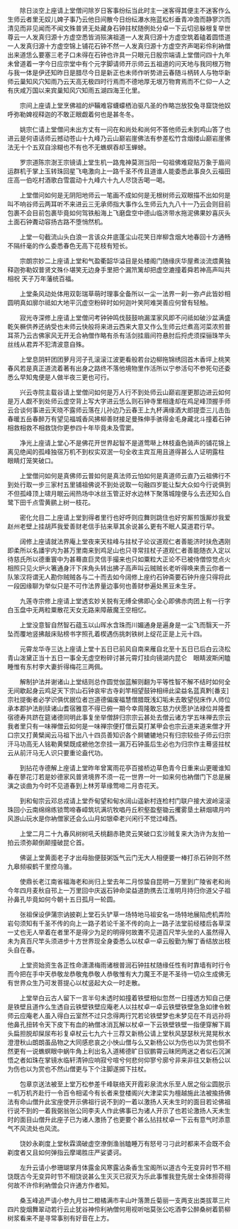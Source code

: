 <!-- { "loadSidebar": true } -->
　　除日淡空上座请上堂僧问除岁日客事纷纭当此时主一迷客得其便主不迷客作么生师云者里无奴儿婢子事乃云他日间散今日纷纭瀑水拖蓝松杉垂青冲澹而静寥泬而清见而非见闻而不闻文殊普贤无处藏身石钟拄杖随例处分卓一下云切忌躲根复举世尊云一人发真归源十方虚空悉皆消殒演祖道一人发真归源十方虚空筑着磕着圆悟道一人发真归源十方虚空锦上铺花石钟不然一人发真归源十方虚空齐声喝彩伶利衲僧出来道恁么要塞三老子口未得在石钟也许具一只眼元日殷宗端请上堂僧问四十九年未曾道着一字今日应宗堂中有个元字脚请师开示师云五祖道的问天地与我同根万物与我一体是伊还知昨日是腊尽今日是新正也未师作听势进云春随斗柄转人与物华新师云巢知风穴知雨乃云天高无极四时行焉而不德地厚无垠万物育焉而不仁仰一人之有庆咸万国以来宾巢知风穴知雨五湖四海王化里。

　　宗间上座请上堂烹佛祖的炉鞴难容蠛蠓栖泊驱凡圣的作略岂放狡兔寻窟饶他奴呼弥勒婢视释迦的不敢正眼觑着何也是甚冬冬。

　　姚宗仁请上堂僧问未出方丈有一问在和尚处和尚何不答他师云未到鸡山答了也进云是何语话师云撼动苍山十九峰乃云山巅岩崖佛法有参差松竹含烟缕山巅岩崖佛法无十个五双自涂糊也不有也不无蟭螟吞却玉蝉蜍。

　　罗宗道陈宗澍王宗镜请上堂生机一路鬼神莫测当阳一句祖佛难窥贴万象于眉间运群机于掌上玉转珠回星飞电激向上一路千圣不传且道谁人能委悉此事良久云福田庄高一伯吃村酒歌白雪震动十九峰六十九人尽饶舌喝一喝。

　　上堂僧问如何是无阴阳地师云一笔画不成如何是无根树师云双眼描不出如何是叫不响谷师云两耳听不来进云三无承师指大事作么生师云九九八十一乃云会则目前包裹不会目前包裹毕竟如何驾铁船海上飞磨盘空中德山临济带水拖泥佛果妙喜灰头土面石钟聻动容扬古路不堕悄然机。

　　上堂一句截流山头白浪一言该众井底蓬尘山花笑日岸柳含烟大地春回十方通畅不隔纤毫的作么委悉春色无高下花枝有短长。

　　宗朗宗妙二上座请上堂和气盈衢韶华溢目是处楼阁门随缘庆华屋煮淡流煨黄独释迦弥勒奴普贤文殊仆堪笑无边身手里把个漏笊篱却把虚空漉撞着舜若神高声叫共相祝
天子万年藩统百福。

　　上堂条风动处体用双彰瑞草萌时理事全备所以一尘一法界一刹一弥卢此皆妙相圆明真如廓尔祗如大地平沉虚空粉碎时如何迦叶笑阿难哭善应何曾有轻触。

　　寂光寺深修上座请上堂僧问考钟钟鸣伐鼓鼓响漏渫家风即不问祗如破沙盆满盛乾矢橛供养还纳受也未师云快般将来进云西来大意又作么生师云烂煮高河菜浓煎普耳茶乃云古佛家风无开无合衲僧作略有杀有活剑挂眉间符悬肘后捋虎须探骊珠竿头丝线从君弄不犯清波意自殊。

　　上堂息阴轩团团萝月河子孔滚滚江波更看般若台边柳拖锦绣回首木香坪上桃笑春风若是真正道流着著有出身之路终不落他境物里作活所以宁参活句不参死句还委悉么早知鬼便是人做半夜三更也可行。

　　兴云寺院主载谷请上堂僧问如何是万人行不到处师云山巅岩崖更那边进云如何是万人觑不到处师云虚空背上写大字进云恁么则石钟寺里相逢却在鸡足峰顶握手师云合谈何事进云天晓不露师云落在儿孙边乃云春王上九杯满缘酒大郎提壶三儿击缶春暖五岳春醉万有望见福城香风拂柳善财接足曼殊伸手骇得金毛身藏北斗撞着石钟相救相救不相救饶你更参四十年毕竟未及雪窦。

　　净光上座请上堂心不是佛花开世界起智不是道莺啭上林枝盍色骑声的铺花锦上离见绝闻的孤峰独宿万机不到权实双泯一句全收主宾互用且道得甚么人证明露柱　眼睛灯笼笑破口。

　　上堂僧问如何是真佛师云普如何是真法师云怕如何是真道师云直乃云祖佛行不到处行取一步三家村五里铺祖佛说不到处说取一句融四岁能让梨大众如今行说俱到不但孤峰顶上啸月眠云闹热场中冰丝玉管正好水边林下聚落城隍便与么去还知么白鹭下田千点雪黄鹂上树一枝花。

　　密化允目二上座请上堂到得者里行也好呼则应舞则跳住也好穷厮煎饿厮炒我爱赵州老壁上挂胡芦我爱善财老信手拈来草其余说甚么更有不眠人莫道君行早。

　　阔修上座请就法界庵上堂夜来天柱峰与拄杖子论议道观仁者善能济时扶危遇刚即柔所以名譒宇内为甚万里南来到鸡足山也只寻常拄杖子道观仁者善能随衣入定以待慈氏所以德重寰中为甚蓦直巨灵信手撮来也只如粟粒大正论不已被侍僧惊觉点火相照只见火炉火箸通身汗下床角头转出拂子高声叫云贼贼长老听得唤来责云你者一队笨汉将谓无人勘你贼贼各与二十而去如今阔修上座约石钟斋要石钟升座只得将此一段因缘聊为举似只是不可作法界量边事何也善财参遍处黑豆未生牙。

　　九莲寺宗修上座请上堂透玄妙关脱有无缚全佛即心全心即佛赤肉团上有一行字白玉盘中无两粒粟散花天女无路来障蔽魔王空相忆。

　　上堂没意智自然智石蕴玉以山晖水含珠而川媚通身是遍身是一尘飞而翳天一芥坠而覆地竖拂敲床贴榜书字照孔着楔遇伤挑刺铁树上绽花正是上元十四。

　　元霄龙华寺三达上座请上堂十五日已前风自南来雁自北至十五日已后白云浇松青山泼黛正当十五日一事全无虚空粉碎讨甚元霄灯挂向镜湖内昆仑　眼睛波斯闲瞌睡惟有东村李大妻折得梅花三两佩。

　　解制护法并谢诸山上堂结则总作圆觉伽蓝解则翻为平等性智不解不结时如何全无间歇起身云鸡足天下宗山石钟哀牢古寺刹竿相望鼓钟相缔此梁益名蓝真黔[番支]宗社提衡者必学识俱优据位者岂道德偏废福慧僧腊既浅幻垢未去敢望倪床作人师位承本郡护法削牍诸山耆宿雅意不得已俯一期今幸周隆敢忘慈力伏愿护法禄位并隆耆宿德寿共跻在筵诸德同明此事复坐举僧辞归宗宗云甚处去僧云诸方学五味禅去宗云我者里只有一味禅僧云如何是一味禅宗便打僧云莫打某甲会也宗云道来道来僧才开口宗又打黄檗闻云马祖下出八十四员善知识各个屙辘辘地只有归宗较些子师云归宗汗马功高无人铭勒黄檗既成褫他怎奈挂一漏万石钟虽后生必也为归宗作主蓦竖拄杖云从前汗马无人识只要重论盍代功。

　　到拈花寺德解上座请上堂昨年曾寓雨花亭百接桥边草色青今日重来山更暖谁知春在蓼花汀若是妙德家风普贤境界不须一花一世界一叶一如来何也衲僧门下总是展演之谈曲为今时不见道春到上林芳草缘莺啼二月杏花天。

　　到和甸宗云邓总戎请上堂乔甸望和甸水阔山遥新村连检村门联户接大波岭滚滚珠回小云南绵绵练锁莺啼春嶂筑坑满坑牧唱丹丘积壑盈壑锄云攫雾垦土耕烟啸月吟风游山玩水是你衲僧家还会么山月如银牵老兴闲行不觉过峰西。

　　上堂二月二十九春风树树吼夭桃翻赤艳灵云笑破口玄沙贼复来大沩许为友拍一拍云须弥颠倒颠撞破昆仑首。

　　佛诞上堂黄面老子才出母胎便鼓粥饭气云门无大人相便要一棒打杀石钟则不然九皋频唳鹤千里控乌骓。

　　使鼎长老江南省福海老和尚归上堂去年二月惊蛰自昆明一万里到广陵省老和尚今年四月麦秋自邗上一万里回中庆返石钟命梁益道韵携去江淮明月持归你道父子祖孙鼻孔毕竟如何今朝十五日孤月一轮圆。

　　张祖保设伊蒲宗讷披剃上堂石头铲草一场特地马祖安名一场特地展陷虎机弄险岩句须知有千圣不传的向上一路子若论千圣不传的向上一路子法堂前经楼后各草深一丈也无人举着在者里不是得少为足的明得何故聻不见道百尺竿头坐的人虽然得入未为真百尺竿头须进步十方世界现全身委悉么以杖卓一卓云殷勤为解丁香结放出枝头自在春。

　　上堂资始资生各正性命潇潇梅雨诸根普润石钟拄杖随缘任性有时靠墙有时行令而今把在手中天恭敬龙恭敬鬼恭敬人恭敬惟有大力魔王不是不圣待一切众生成佛无有世界众生乃可发菩提心以杖竖起大众一时走散。

　　上堂举白云古人留下一言半句未透时如撞着铁壁相似忽然一日撞透方知自己便是铁壁且道作么生透自云铁壁铁壁应庵老人以拄杖卓一卓云铁壁铁壁急急如律令敕师云应庵老人虽入得白云室然不过只念得两行咒若论铁壁梦也未梦见在不肖远孙将他鼻孔扭转令天下皮下有血的衲僧冰消瓦解以杖卓一下云铁壁铁壁一指便穿解下肩头扁担脱却屎尿布衫复卓杖云七九六十三荐又新杨公请上堂秋风瑟瑟秋光晃晃秋水澄澄秋山朗朗虽品物之大同感悲哀之小怏山僧与么又新杨公以为伤也以为赏也倘不然更有一说蟭螟眼中蜗牛角上利出名入道稀德旷日驭鹏霄云昧罔两迷之者似石沉渊悟之者如珠在掌镜水临轩清钟应响寂兮喧兮何悲何仰寥兮廓兮非来非往又新杨公以为伤也以为赏也不然山僧更与下个注脚遂掷下拄杖。

　　包章京送法被至上堂万松参差千峰联络天开霞彩泉流水乐至人居之俗尘圆脱示一机万机齐赴行一令百令相诺今有长者来登楼阁兴大津梁实为檀越施此法被揄扬佛法有命山僧升此宝座使开示佛祖行说不到的一着以激扬人天未生时的面目若论佛祖行说不到的一着我弼翁张公同李夫人作此佛事已为诸人开示了也若论激扬人天未生时的面目山僧升此座子已为诸人激扬了也更要个甚么拈拄杖卓一下云有意气时添意气不风流处也风流。

　　饶妙永剃度上堂秋霖滴破虚空潦倒渔翁瞌睡万有怒号刁刁此时都来不会既不会剃度者又且如何弹指云摩竭胜庄严娑婆诃。

　　左升云请小参珊瑚掌月体露金风寒露沾条香生宝阁所以道古今无变异时节不相饶既古今无变异时节不相饶说甚么生灭灭已寂灭为乐此事惟我登先居士全体担荷得何故不许伶利衲僧会只许通方作者知。

　　桑玉峰追严请小参九月廿二橙橘满市丰山叶落萧丘菊丽一支两支出类拔萃三片四片旋烟舞翠动若行云止犹谷神伶利衲僧何用视听咄莫张公吃酒李公醉桑树着箭柳树浆看来不是寻常事别有好音在上方。

